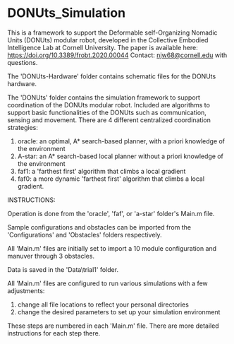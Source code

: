 # DONUts_Simulation
This is a framework to support the Deformable self-Organizing Nomadic Units (DONUts) modular robot,
developed in the Collective Embodied Intelligence Lab at Cornell University. The paper is available here: https://doi.org/10.3389/frobt.2020.00044 Contact: njw68@cornell.edu with
questions.

The 'DONUts-Hardware' folder contains schematic files for the DONUts hardware.

The 'DONUts' folder contains the simulation framework to support coordination of the DONUts modular robot.
Included are algorithms to support basic functionalities of the DONUts such as communication, sensing and movement.
There are 4 different centralized coordination strategies:
1) oracle: an optimal, A* search-based planner, with a priori knowledge of the environment
2) A-star: an A* search-based local planner without a priori knowledge of the environment
3) faf1: a 'farthest first' algorithm that climbs a local gradient
4) faf0: a more dynamic 'farthest first' algorithm that climbs a local gradient.

INSTRUCTIONS:

Operation is done from the 'oracle', 'faf', or 'a-star' folder's Main.m file.

Sample configurations and obstacles can be imported from the 'Configurations' and 'Obstacles' folders respectively.

All 'Main.m' files are initially set to import a 10 module configuration and manuver through 3 obstacles.

Data is saved in the 'Data\trial1' folder.

All 'Main.m' files are configured to run various simulations with a few adjustments:

1) change all file locations to reflect your personal directories
2) change the desired parameters to set up your simulation environment

These steps are numbered in each 'Main.m' file. There are more detailed instructions for each step there.

